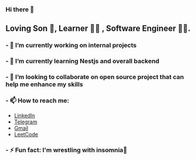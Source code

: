 ### Hi there 👋

## Loving Son 🙂, Learner 👨‍🎓 , Software Engineer 👨‍🔬.

### - 🔭 I’m currently working on internal projects
### - 🌱 I’m currently learning Nestjs and overall backend
### - 👯 I’m looking to collaborate on open source project that can help me enhance my skills
### - 📫 How to reach me: 
* [LinkedIn](https://www.linkedin.com/in/bek-shoyatbek)
* [Telegram](https://t.me/bek_shoyatbek)
* [Gmail](shoyatbekov03032003@gmail.com)
* [LeetCode](https://leetcode.com/bek-shoyatbek)
###  - ⚡ Fun fact: I'm wrestling with insomnia🙂

